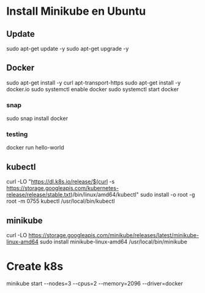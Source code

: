 # Install Minikube en Ubuntu

## Update
sudo apt-get update -y
sudo apt-get upgrade -y

## Docker
sudo apt-get install -y curl apt-transport-https
sudo apt-get install -y docker.io
sudo systemctl enable docker
sudo systemctl start docker

### snap
sudo snap install docker

### testing
docker run hello-world

## kubectl
curl -LO "https://dl.k8s.io/release/$(curl -s https://storage.googleapis.com/kubernetes-release/release/stable.txt)/bin/linux/amd64/kubectl"
sudo install -o root -g root -m 0755 kubectl /usr/local/bin/kubectl

## minikube
curl -LO https://storage.googleapis.com/minikube/releases/latest/minikube-linux-amd64
sudo install minikube-linux-amd64 /usr/local/bin/minikube

# Create k8s
minikube start --nodes=3 --cpus=2 --memory=2096 --driver=docker
